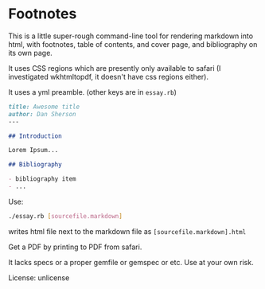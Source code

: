 Footnotes
=========

This is a little super-rough command-line tool for rendering markdown into html, with footnotes, table of contents, and cover page, and bibliography on its own page.

It uses CSS regions which are presently only available to safari (I investigated wkhtmltopdf, it doesn't have css regions either).

It uses a yml preamble. (other keys are in `essay.rb`)

``` markdown
title: Awesome title
author: Dan Sherson
---

## Introduction

Lorem Ipsum...

## Bibliography

- bibliography item
- ...

```

Use:

``` sh
./essay.rb [sourcefile.markdown]
```

writes html file next to the markdown file as `[sourcefile.markdown].html`

Get a PDF by printing to PDF from safari.

It lacks specs or a proper gemfile or gemspec or etc. Use at your own risk.

License: unlicense